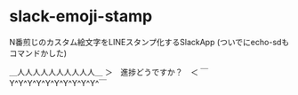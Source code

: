 # slack-emoji-stamp

N番煎じのカスタム絵文字をLINEスタンプ化するSlackApp
(ついでにecho-sdもコマンドかした)

＿人人人人人人人人人人＿
＞　進捗どうですか？　＜
￣Y^Y^Y^Y^Y^Y^Y^Y^Y^Y^￣
